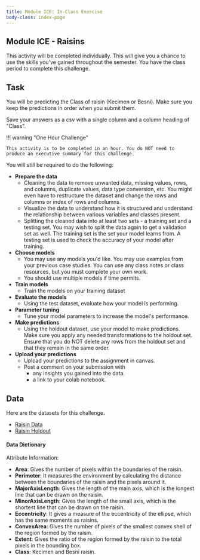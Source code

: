 ```yaml
---
title: Module ICE: In-Class Exercise
body-class: index-page
---
```


## Module ICE - Raisins

This activity will be completed individually. This will give you a chance to use the skills you've gained throughout the semester. You have the class period to complete this challenge.

## Task

You will be predicting the Class of raisin (Kecimen or Besni). Make sure you keep the predictions in order when you submit them.

Save your answers as a csv with a single column and a column heading of "Class".


!!! warning "One Hour Challenge"
	
	This activity is to be completed in an hour. You do NOT need to produce an executive summary for this challenge. 
	
You will still be required to do the following:

- **Prepare the data**
	- Cleaning the data to remove unwanted data, missing values, rows, and columns, duplicate values, data type conversion, etc. You might even have to restructure the dataset and change the rows and columns or index of rows and columns.
	- Visualize the data to understand how it is structured and understand the relationship between various variables and classes present.
	- Splitting the cleaned data into at least two sets - a training set and a testing set. You may wish to split the data again to get a validation set as well. The training set is the set your model learns from. A testing set is used to check the accuracy of your model after training.
- **Choose models**
	- You may use any models you'd like. You may use examples from your previous case studies. You can use any class notes or class resources, but you must complete your own work. 
	- You should use multiple models if time permits.
- **Train models**
	- Train the models on your training dataset
- **Evaluate the models**
	- Using the test dataset, evaluate how your model is performing. 
- **Parameter tuning**
	- Tune your model parameters to increase the model's performance.
- **Make predictions**
	- Using the holdout dataset, use your model to make predictions. Make sure you apply any needed transformations to the holdout set. Ensure that you do NOT delete any rows from the holdout set and that they remain in the same order.
- **Upload your predictions**
	- Upload your predictions to the assignment in canvas.
	- Post a comment on your submission with 
		- any insights you gained into the data.
		- a link to your colab notebook.

## Data

Here are the datasets for this challenge.

* [Raisin Data](./data/raisin-training.csv)
* [Raisin Holdout](./data/raisin-holdout.csv)

#### Data Dictionary

Attribute Information:

* **Area**: Gives the number of pixels within the boundaries of the raisin.
* **Perimeter**: It measures the environment by calculating the distance between the boundaries of the raisin and the pixels around it.
* **MajorAxisLength**: Gives the length of the main axis, which is the longest line that can be drawn on the raisin.
* **MinorAxisLength**: Gives the length of the small axis, which is the shortest line that can be drawn on the raisin.
* **Eccentricity**: It gives a measure of the eccentricity of the ellipse, which has the same moments as raisins.
* **ConvexArea**: Gives the number of pixels of the smallest convex shell of the region formed by the raisin.
* **Extent**: Gives the ratio of the region formed by the raisin to the total pixels in the bounding box.
* **Class**: Kecimen and Besni raisin. 